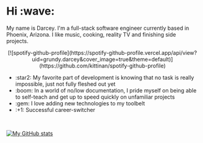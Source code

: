 <h1>Hi :wave:</h1>
<!-- <hr style="border:0.5px solid black" /> -->

My name is Darcey. I'm a full-stack software engineer currently based in Phoenix, Arizona. I like music, cooking, reality TV and finishing side projects.

<div align="center">
[![spotify-github-profile](https://spotify-github-profile.vercel.app/api/view?uid=grundy.darcey&cover_image=true&theme=default)](https://github.com/kittinan/spotify-github-profile)
</div>

<ul>
    <li>:star2: My favorite part of development is knowing that no task is really impossible, just not fully fleshed out yet</li>
    <li>:boom: In a world of no/low documentation, I pride myself on being able to self-teach and get up to speed quickly on unfamiliar projects</li>
    <li>:gem: I love adding new technologies to my toolbelt</li>
    <li>:+1: Successful career-switcher</li>
</ul><br />

[![My GitHub stats](https://github-readme-stats.vercel.app/api?username=grundydarcey&theme=moltack)](https://github.com/grundydarcey/github-readme-stats)